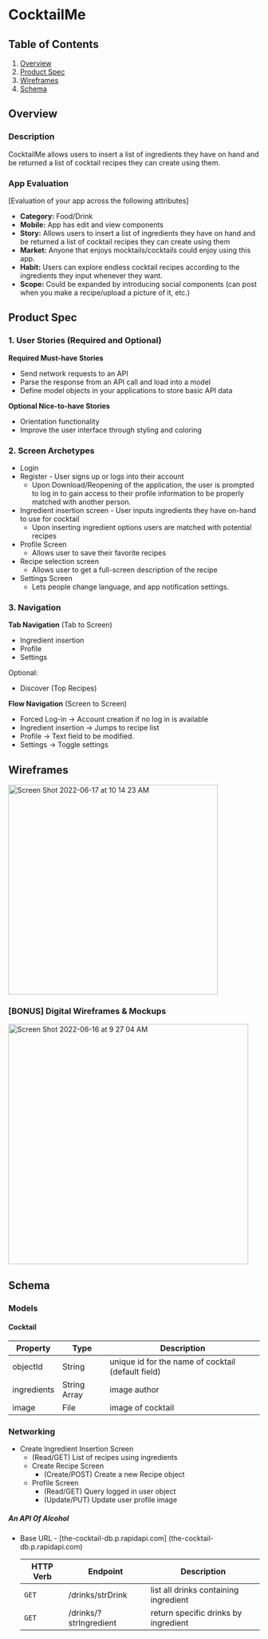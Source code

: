 # CocktailMe

## Table of Contents
1. [Overview](#Overview)
1. [Product Spec](#Product-Spec)
1. [Wireframes](#Wireframes)
2. [Schema](#Schema)

## Overview
### Description
CocktailMe allows users to insert a list of ingredients they have on hand and be returned a list of cocktail recipes they can create using them.  

### App Evaluation
[Evaluation of your app across the following attributes]
- **Category:** Food/Drink
- **Mobile:** App has edit and view components
- **Story:** Allows users to insert a list of ingredients they have on hand and be returned a list of cocktail recipes they can create using them  
- **Market:** Anyone that enjoys mocktails/cocktails could enjoy using this app.
- **Habit:** Users can explore endless cocktail recipes according to the ingredients they input whenever they want.
- **Scope:** Could be expanded by introducing social components (can post when you make a recipe/upload a picture of it, etc.)

## Product Spec

### 1. User Stories (Required and Optional)

**Required Must-have Stories**


* Send network requests to an API
* Parse the response from an API call and load into a model
* Define model objects in your applications to store basic API data

**Optional Nice-to-have Stories**

* Orientation functionality
* Improve the user interface through styling and coloring

### 2. Screen Archetypes

* Login 
* Register - User signs up or logs into their account
   * Upon Download/Reopening of the application, the user is prompted to log in to gain access to their profile information to be properly matched with another person. 
* Ingredient insertion screen - User inputs ingredients they have on-hand to use for cocktail
   * Upon inserting ingredient options users are matched with potential recipes
* Profile Screen 
   * Allows user to save their favorite recipes
* Recipe selection screen
   * Allows user to get a full-screen description of the recipe
* Settings Screen
   * Lets people change language, and app notification settings.

### 3. Navigation

**Tab Navigation** (Tab to Screen)

* Ingredient insertion
* Profile
* Settings

Optional:
* Discover (Top Recipes)

**Flow Navigation** (Screen to Screen)
* Forced Log-in -> Account creation if no log in is available
* Ingredient insertion -> Jumps to recipe list
* Profile -> Text field to be modified. 
* Settings -> Toggle settings


## Wireframes
<img width="420" alt="Screen Shot 2022-06-17 at 10 14 23 AM" src="https://user-images.githubusercontent.com/66920319/174346535-39656b66-2ed2-4ed0-8053-560a8b8f03c4.png">

### [BONUS] Digital Wireframes & Mockups
<img width="481" alt="Screen Shot 2022-06-16 at 9 27 04 AM" src="https://user-images.githubusercontent.com/66920319/174119898-7f1c63f9-9868-489c-a1ac-bafe21ae1271.png">

## Schema 
### Models
#### Cocktail

   | Property      | Type     | Description |
   | ------------- | -------- | ------------|
   | objectId      | String   | unique id for the name of cocktail (default field) |
   | ingredients        | String Array | image author |
   | image         | File     | image of cocktail |


### Networking
 - Create Ingredient Insertion Screen
      - (Read/GET) List of recipes using ingredients
   - Create Recipe Screen
      - (Create/POST) Create a new Recipe object
   - Profile Screen
      - (Read/GET) Query logged in user object
      - (Update/PUT) Update user profile image


##### An API Of Alcohol
- Base URL - [the-cocktail-db.p.rapidapi.com] (the-cocktail-db.p.rapidapi.com)

   HTTP Verb | Endpoint | Description
   ----------|----------|------------
    `GET`    | /drinks/strDrink | list all drinks containing ingredient
    `GET`    | /drinks/?strIngredient | return specific drinks by ingredient
